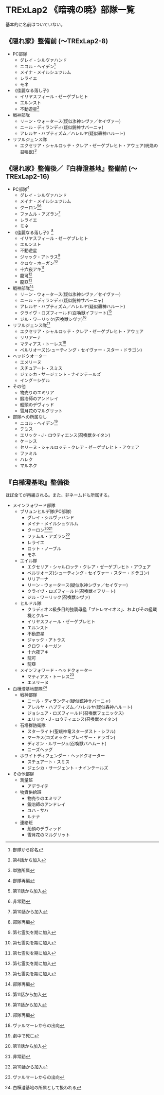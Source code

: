 # TRExLap2 《暗魂の暁》部隊一覧
基本的に名前はついていない。
[^7UmE]:第七霊災を期に加入
[^DiSt]:劇中で死亡
[^ExfU]:部隊から除名
[^FRst]:部隊再編
[^L2-4]:第4話から加入
[^L2-10]:第10話から加入
[^L2-11]:第11話から加入
[^NRgl]:非常勤
[^RcdW]:白樺澄基地の所属として扱われる
[^SfEp]:ヴァルマーレからの出向
[^Sngl]:単独所属
## 《隠れ家》整備前 (～TRExLap2-8)
* PC部隊
  * グレイ・シルヴァハンド
  * ニコル・ヘイデン[^ExfU]
  * メイナ・メイルシュツルム
  * レライエ
  * モネ
* 《佳麗なる落し子》
  * イリヤスフィール・ゼーゲブレヒト
  * エルンスト
  * 不動遊星[^L2-4]
* 戦神部隊
  * リーン・ウォータース(疑似氷神シヴァ／セイヴァー)
  * ニール・ディランディ(疑似銃神サバーニャ)
  * アレルヤ・ハプティズム／ハレルヤ(疑似轟神ハルート)
* リフルジェンス隊
  * エクセリア・シャルロッテ・クレア・ゼーゲブレヒト・アウェア(珖焔の召喚獣)[^Sngl]
## 《隠れ家》整備後／『白樺澄基地』整備前 (～TRExLap2-16)
* PC部隊[^FRst]
  * グレイ・シルヴァハンド
  * メイナ・メイルシュツルム
  * クーロン[^L2-11][^NRgl]
  * ファムル・アズラン[^L2-10]
  * レライエ
  * モネ
* 《佳麗なる落し子》[^FRst]
  * イリヤスフィール・ゼーゲブレヒト
  * エルンスト
  * 不動遊星
  * ジャック・アトラス[^7UmE]
  * クロウ・ホーガン[^7UmE]
  * 十六夜アキ[^7UmE]
  * 龍可[^7UmE]
  * 龍亞[^7UmE]
* 戦神部隊[^FRst]
  * リーン・ウォータース(疑似氷神シヴァ／セイヴァー)
  * ニール・ディランディ(疑似銃神サバーニャ)
  * アレルヤ・ハプティズム／ハレルヤ(疑似轟神ハルート)
  * クライヴ・ロズフィールド(召喚獣イフリート)[^L2-11]
  * ジル・ワーリック(召喚獣シヴァ)[^L2-11]
* リフルジェンス隊[^FRst]
  * エクセリア・シャルロッテ・クレア・ゼーゲブレヒト・アウェア
  * リリアーナ
  * マティアス・トーレス[^SfEp]
  * ベルリオーズ(シューティング・セイヴァー・スター・ドラゴン)
* ヘッドクオーター
  * エメリーヌ
  * スチュアート・スミス
  * ジェシカ・サージェント・ナインテールズ
  * イング＝シゲル
* その他
  * 物売りのエミリア
  * 鍛冶師のアンドレイ
  * 船頭のデヴィッド
  * 雪月花のマルグリット
* 部隊への所属なし
  * ニコル・ヘイデン[^DiSt]
  * テミス
  * エリック・J・ロウティエンス(召喚獣タイタン)
  * ケーシス
  * セリーヌ・シャルロッテ・クレア・ゼーゲブレヒト・アウェア
  * ファミル
  * ハレク
  * マルネク
## 『白樺澄基地』整備後
ほぼ全てが再編される。また、非ネームドも所属する。
* メインフォワード部隊
  * ブリュンヒルデ隊(PC部隊)
    * グレイ・シルヴァハンド
    * メイナ・メイルシュツルム
    * クーロン[^L2-11][^NRgl]
    * ファムル・アズラン[^L2-10]
    * レライエ
    * ロット・ノーブル
    * モネ
  * エイル隊
    * エクセリア・シャルロッテ・クレア・ゼーゲブレヒト・アウェア
    * ベルリオーズ(シューティング・セイヴァー・スター・ドラゴン)
    * リリアーナ
    * リーン・ウォータース(疑似氷神シヴァ／セイヴァー)
    * クライヴ・ロズフィールド(召喚獣イフリート)
    * ジル・ワーリック(召喚獣シヴァ)
  * ヒルドル隊
    * クラディオス級多目的強襲母艦「プトレマイオス」、およびその艦載機とクルー
    * イリヤスフィール・ゼーゲブレヒト
    * エルンスト
    * 不動遊星
    * ジャック・アトラス
    * クロウ・ホーガン
    * 十六夜アキ
    * 龍可
    * 龍亞
  * メインフォワード・ヘッドクォーター
    * マティアス・トーレス[^SfEp]
    * エメリーヌ
* 白樺澄基地部隊[^RcdW]
  * 戦神部隊
    * ニール・ディランディ(疑似銃神サバーニャ)
    * アレルヤ・ハプティズム／ハレルヤ(疑似轟神ハルート)
    * ジョシュア・ロズフィールド(召喚獣フェニックス)
    * エリック・J・ロウティエンス(召喚獣タイタン)
  * 石塔群防衛隊
    * スターライト(聖珖神竜スターダスト・シフル)
    * マーキス(コズミック・ブレイザー・ドラゴン)
    * ディオン・ルサージュ(召喚獣バハムート)
    * ニーズヘッグ
  * ホワイトディフェンダー・ヘッドクオーター
    * スチュアート・スミス
    * ジェシカ・サージェント・ナインテールズ
* その他部隊
  * 測量班
    * アデライテ
  * 物資供給班
    * 物売りのエミリア
    * 鍛冶師のアンドレイ
    * ユハ・サハ
    * ルナナ
  * 連絡班
    * 船頭のデヴィッド
    * 雪月花のマルグリット
